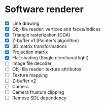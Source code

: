 # Software renderer
- [x] Line drawing
- [x] Obj-file reader: vertices and faces/indices
- [x] Triangle rasterization (DDA)
- [x] Z-buffer v1 (Painter's algorithm)
- [x] 3D matrix transformations
- [x] Projection matrix
- [x] Flat shading (Single directional light)
- [ ] Image file decoder
- [ ] Obj-file reader: texture attributes
- [ ] Texture mapping
- [ ] Z-buffer v2
- [ ] Camera
- [ ] Camera frustum clipping
- [ ] Remove SDL dependency
